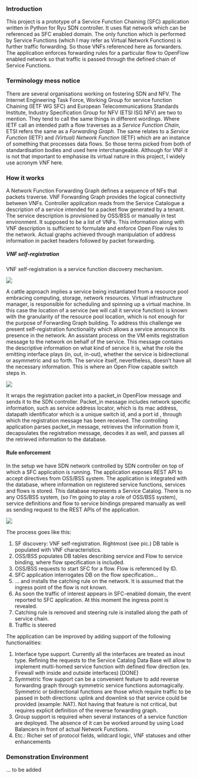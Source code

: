 

### Introduction
This project is a prototype of a Service Function Chaining (SFC) application written in Python for Ryu SDN controller. It uses flat network which can be referenced as SFC enabled domain.
The only function which is performed by Service Functions (which I may refer as Virtual Network Functions) is further traffic forwarding. So those VNFs referenced here as forwarders.   
The application enforces forwarding rules for a particular flow to OpenFlow enabled network  so that traffic  is passed through the defined chain of Service Functions.  

### Terminology mess notice
There are several organisations working on fostering SDN and NFV. The Internet Engineering Task Force, Working Group for service function Chaining (IETF WG SFC) and European Telecommunications Standards Institute, Industry Specification Group for NFV (ETSI ISG NFV) are two to mention.
They tend to call the same things in different wordings.
Where IETF call an intended path a flow traverses as a _Service Function Chain_, ETSI refers the same as a _Forwarding Graph_. The same relates to a _Service Function_ (IETF) and _(Virtual) Network Function_ (IETF) which are an instance of something that processes data flows. 
So those terms picked from both of standardisation bodies and used here interchangeable. Although for VNF it is not that important to emphasise its virtual nature in this project, I widely use acronym _VNF_ here.

### How it works

A Network Function Forwarding Graph defines a sequence of NFs that packets traverse. VNF Forwarding Graph provides the logical connectivity between VNFs.
Controller application reads from the Service Catalogue a description of a service intended for a packet flow generated by a tenant. The service description is provisioned by OSS/BSS or manually in test environment. It supposed to be a list of VNFs. This information along with VNF description is sufficient to formulate and enforce Open Flow rules to the network. Actual graphs achieved through manipulation of address information in packet headers followed by packet forwarding. 

##### VNF self-registration

VNF self-registration is a service function discovery mechanism. 

![]( https://lh4.googleusercontent.com/WKfVjFYaiaRi1WRUghvPFyNtV5jWvZk4jofEvB-1S0XL0ePCPl9CfMq1tc9R89m-1J3zICcSjEwEg8o=w1922-h920 )

A cattle approach implies a service being instantiated from a resource pool embracing computing, storage, network resources. Virtual infrastructure manager,  is responsible for scheduling and spinning up a virtual machine. In this case the location of a service (we will call it service function) is known with the granularity of the resource pool location, which is not enough for the purpose of Forwarding Graph building. To address this challenge we present self-registration functionality which allows a service announce its presence in the network. An assistant process on the VM emits registration message to the network on behalf of the service. This message contains the descriptive information on what kind of service it is, what the role the emitting interface plays (in, out, in-out), whether the service is bidirectional or asymmetric and so forth. The service itself, nevertheless, doesn’t have all the necessary information.  This is where an Open Flow capable switch steps in.

![](https://lh5.googleusercontent.com/mCn_WJaQKGPCwC7DEdAt1eW8OR4VXlSsaX7J4oInYE50WH4aJ1SulFDEyjcU4SLYYzHO-oEFygdKlQg=w1922-h920-rw)

It wraps the registration packet into a packet_in OpenFlow  message and sends it to the SDN controller. Packet_in message includes network specific information, such as service address locator, which is its mac address, datapath identificator which is a unique switch id, and a port id , through which the  registration message has been received. The controlling application parses packet_in message, retrieves the information from it, decapsulates the registration message, decodes it as well, and passes all the retrieved information to the database.  


#### Rule enforcement

In the setup we have SDN network controlled by SDN controller on top of which a SFC application is running. The application exposes REST API to accept directives from OSS/BSS system. The application is integrated with the database, where information on registered service functions, services and flows is stored. This database represents a Service Catalog. There is no any OSS/BSS system, (so I’m going to play a role of OSS/BSS system), service definitions and flow to service bindings prepared manually as well as sending request to the REST APIs of the application.

![]( https://lh3.googleusercontent.com/6rztbbP7wcWmmit3IhDZAVaxvhxSpn_VbyaX1-5rAJGYCjIQRQ3_U5ICc9Ntunkktv2sCkmvezYTGlU=w1922-h920-rw )

The process goes like this:  
1.	SF discovery: VNF self-registration. Rightmost (see pic.) DB table  is populated with VNF characteristics. 
2.	OSS/BSS populates DB tables describing service and Flow to service binding, where flow specification is included.
3.	OSS/BSS requests to start SFC for a flow. Flow is referenced by ID.
4.	SFC application interrogates DB on the flow specification...
5.	... and installs the catching rule on the network. It is assumed that the ingress point of the flow is not known. 
6.	As soon the traffic of interest appears in SFC-enabled domain, the event reported to SFC application. At this moment the ingress point is revealed.
7.	Catching rule is removed and steering rule is installed along the path of service chain.
8.	Traffic is steered 


The application can be improved by adding support of the following functionalities:
1.	Interface type support. Currently all the interfaces are treated as inout type. Refining the requests to the Service Catalog Data Base will allow to implement multi-homed service function with defined flow direction (ex. Firewall with inside and outside interfaces) [DONE]
2.	Symmetric flow support can be a convenient feature to add reverse forwarding graph through symmetric service functions automagically. Symmetric or bidirectional functions are those which require traffic to be passed in both directions: uplink and downlink so that service could be provided (example: NAT). Not having that feature is not critical, but requires explicit definition of the reverse forwarding graph.
3.	Group support is required when several instances of a service function are deployed. The absence of it can be worked around by using Load Balancers in front of actual Network Functions. 
4.	Etc.: Richer set of protocol fields,  wildcard logic, VNF statuses and other enhancements

### Demonstration Environment
... to be added
